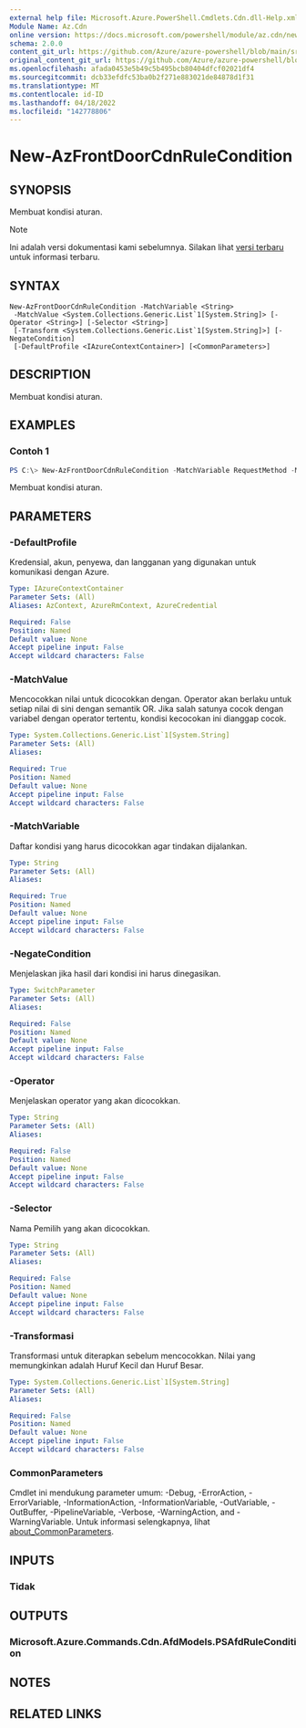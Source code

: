 ```yaml
---
external help file: Microsoft.Azure.PowerShell.Cmdlets.Cdn.dll-Help.xml
Module Name: Az.Cdn
online version: https://docs.microsoft.com/powershell/module/az.cdn/new-azfrontdoorcdnrulecondition
schema: 2.0.0
content_git_url: https://github.com/Azure/azure-powershell/blob/main/src/Cdn/Cdn/help/New-AzFrontDoorCdnRuleCondition.md
original_content_git_url: https://github.com/Azure/azure-powershell/blob/main/src/Cdn/Cdn/help/New-AzFrontDoorCdnRuleCondition.md
ms.openlocfilehash: afada0453e5b49c5b495bcb80404dfcf02021df4
ms.sourcegitcommit: dcb33efdfc53ba0b2f271e883021de84878d1f31
ms.translationtype: MT
ms.contentlocale: id-ID
ms.lasthandoff: 04/18/2022
ms.locfileid: "142778806"
---
```

# New-AzFrontDoorCdnRuleCondition

## SYNOPSIS
Membuat kondisi aturan.

> [!NOTE]
>Ini adalah versi dokumentasi kami sebelumnya. Silakan lihat [versi terbaru](/powershell/module/az.cdn/new-azfrontdoorcdnrulecondition) untuk informasi terbaru.

## SYNTAX

```
New-AzFrontDoorCdnRuleCondition -MatchVariable <String>
 -MatchValue <System.Collections.Generic.List`1[System.String]> [-Operator <String>] [-Selector <String>]
 [-Transform <System.Collections.Generic.List`1[System.String]>] [-NegateCondition]
 [-DefaultProfile <IAzureContextContainer>] [<CommonParameters>]
```

## DESCRIPTION
Membuat kondisi aturan.

## EXAMPLES

### Contoh 1
```powershell
PS C:\> New-AzFrontDoorCdnRuleCondition -MatchVariable RequestMethod -MatchValue "PUT" 
```

Membuat kondisi aturan.

## PARAMETERS

### -DefaultProfile
Kredensial, akun, penyewa, dan langganan yang digunakan untuk komunikasi dengan Azure.

```yaml
Type: IAzureContextContainer
Parameter Sets: (All)
Aliases: AzContext, AzureRmContext, AzureCredential

Required: False
Position: Named
Default value: None
Accept pipeline input: False
Accept wildcard characters: False
```

### -MatchValue
Mencocokkan nilai untuk dicocokkan dengan.
Operator akan berlaku untuk setiap nilai di sini dengan semantik OR.
Jika salah satunya cocok dengan variabel dengan operator tertentu, kondisi kecocokan ini dianggap cocok.

```yaml
Type: System.Collections.Generic.List`1[System.String]
Parameter Sets: (All)
Aliases:

Required: True
Position: Named
Default value: None
Accept pipeline input: False
Accept wildcard characters: False
```

### -MatchVariable
Daftar kondisi yang harus dicocokkan agar tindakan dijalankan.

```yaml
Type: String
Parameter Sets: (All)
Aliases:

Required: True
Position: Named
Default value: None
Accept pipeline input: False
Accept wildcard characters: False
```

### -NegateCondition
Menjelaskan jika hasil dari kondisi ini harus dinegasikan.

```yaml
Type: SwitchParameter
Parameter Sets: (All)
Aliases:

Required: False
Position: Named
Default value: None
Accept pipeline input: False
Accept wildcard characters: False
```

### -Operator
Menjelaskan operator yang akan dicocokkan.

```yaml
Type: String
Parameter Sets: (All)
Aliases:

Required: False
Position: Named
Default value: None
Accept pipeline input: False
Accept wildcard characters: False
```

### -Selector
Nama Pemilih yang akan dicocokkan.

```yaml
Type: String
Parameter Sets: (All)
Aliases:

Required: False
Position: Named
Default value: None
Accept pipeline input: False
Accept wildcard characters: False
```

### -Transformasi
Transformasi untuk diterapkan sebelum mencocokkan.
Nilai yang memungkinkan adalah Huruf Kecil dan Huruf Besar.

```yaml
Type: System.Collections.Generic.List`1[System.String]
Parameter Sets: (All)
Aliases:

Required: False
Position: Named
Default value: None
Accept pipeline input: False
Accept wildcard characters: False
```

### CommonParameters
Cmdlet ini mendukung parameter umum: -Debug, -ErrorAction, -ErrorVariable, -InformationAction, -InformationVariable, -OutVariable, -OutBuffer, -PipelineVariable, -Verbose, -WarningAction, and -WarningVariable. Untuk informasi selengkapnya, lihat [about_CommonParameters](http://go.microsoft.com/fwlink/?LinkID=113216).

## INPUTS

### Tidak

## OUTPUTS

### Microsoft.Azure.Commands.Cdn.AfdModels.PSAfdRuleCondition

## NOTES

## RELATED LINKS
